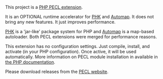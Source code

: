 This project is a [PHP PECL extension](http://pecl.php.net/package/PHK "PHP PECL extension").

It is an OPTIONAL runtime accelerator for [PHK](http://phk.tekwire.net "PHK") and [Automap](http://automap.tekwire.net "Automap"). It does not bring any new features. It just improves performance.

[PHK](http://phk.tekwire.net "PHK") is a 'jar-like' package system for PHP and [Automap](http://automap.tekwire.net "Automap") is a map-based autoloader. Both PECL extensions were merged for performance reasons.

This extension has no configuration settings. Just compile, install, and activate (in your PHP configuration). Once active, it will be used automatically. More information on PECL module installation in available in [the PHP documentation](http://php.net/manual/en/install.pecl.php).

Please download releases from the [PECL website](https://pecl.php.net/package/PHK).